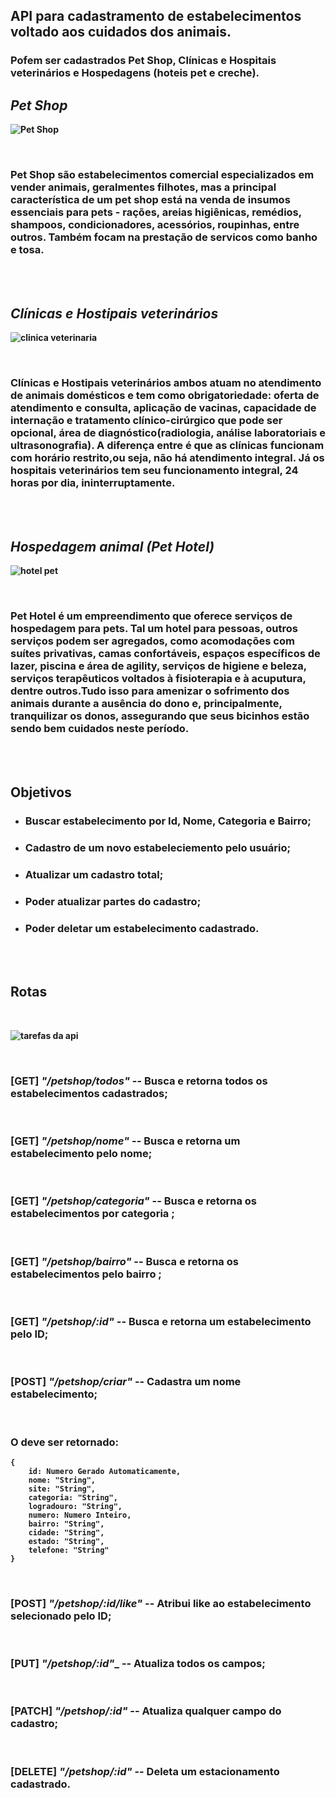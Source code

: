 ## API para cadastramento de estabelecimentos voltado aos cuidados dos animais. 

### Pofem ser cadastrados Pet Shop, Clínicas e Hospitais veterinários e Hospedagens (hoteis pet e creche).

<b>

## *Pet Shop*

![Pet Shop](../para_o_lar/imagens/img1.jpg)

<br>

### __Pet Shop__ são estabelecimentos comercial especializados em vender animais, geralmentes filhotes, mas a principal característica de um pet shop está na venda de insumos essenciais para pets - rações, areias higiênicas, remédios, shampoos, condicionadores, acessórios, roupinhas, entre outros. Também focam na prestação de servicos como banho e tosa.

<br><br>

## *Clínicas e Hostipais veterinários*

![clinica veterinaria](../para_o_lar/imagens/img2.jpg)

<br>

### __Clínicas e Hostipais veterinários__ ambos atuam no atendimento de animais domésticos e tem como obrigatoriedade: oferta de atendimento e consulta, aplicação de vacinas, capacidade de internação e tratamento clínico-cirúrgico que pode ser opcional, área de diagnóstico(radiologia, análise laboratoriais e ultrasonografia). A diferença entre é que as clínicas funcionam com horário restrito,ou seja, não há atendimento integral. Já os hospitais veterinários tem seu funcionamento integral, 24 horas por dia, ininterruptamente.

<br><br>

## *Hospedagem animal (Pet Hotel)*

![hotel pet](../para_o_lar/imagens/img3.jpg)

<br>

### __Pet Hotel__ é um empreendimento que oferece serviços de hospedagem para pets. Tal um hotel para pessoas, outros serviços podem ser agregados, como acomodações com suítes privativas, camas confortáveis, espaços específicos de lazer, piscina e área de agility, serviços de higiene e beleza, serviços terapêuticos voltados à fisioterapia e à acuputura, dentre outros.Tudo isso para amenizar o sofrimento dos animais durante a ausência do dono e, principalmente, tranquilizar os donos, assegurando que seus bicinhos estão sendo bem cuidados neste período.  

<br><br>

## __Objetivos__
* ### Buscar estabelecimento por Id, Nome, Categoria e Bairro;

* ### Cadastro de um novo estabeleciemento pelo usuário;

* ### Atualizar um cadastro total;

* ### Poder atualizar partes do cadastro;

* ### Poder deletar um estabelecimento cadastrado.

<br><br>

## __Rotas__

<br>

![tarefas da api](../para_o_lar/imagens/img4.jpg)

<br>

### [GET]  _"/petshop/todos"_  -- Busca e retorna todos os estabelecimentos cadastrados;
<br>

### [GET]  _"/petshop/nome"_ -- Busca e retorna um estabelecimento pelo nome;
<br>

### [GET]  _"/petshop/categoria"_ -- Busca e retorna os estabelecimentos por categoria ;
<br>

### [GET]  _"/petshop/bairro"_ -- Busca e retorna os estabelecimentos pelo bairro ;
<br>

### [GET]  _"/petshop/:id"_ -- Busca e retorna um estabelecimento pelo ID;
<br>

### [POST]  _"/petshop/criar"_ -- Cadastra um nome estabelecimento;
<br>

### O deve ser retornado:
```
{
    id: Numero Gerado Automaticamente,
    nome: "String",
    site: "String",
    categoria: "String",
    logradouro: "String",
    numero: Numero Inteiro,
    bairro: "String",
    cidade: "String",
    estado: "String",
    telefone: "String"
}
```
<br>

### [POST] _"/petshop/:id/like"_ -- Atribui like ao estabelecimento selecionado pelo ID;
<br>

### [PUT]  _"/petshop/:id"__ -- Atualiza todos os campos;
<br>

### [PATCH]  _"/petshop/:id"_ -- Atualiza qualquer campo do cadastro;
<br>

### [DELETE]  _"/petshop/:id"_ -- Deleta um estacionamento cadastrado.





